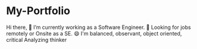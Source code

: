 # My-Portfolio
Hi there, 🔭 I’m currently working as a Software Engineer. 🌼 Looking for jobs remotely or Onsite as a SE. 😄 I'm balanced, observant, object oriented, critical Analyzing thinker
